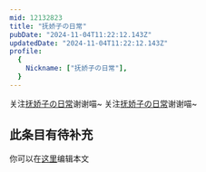 ```yaml
---
mid: 12132823
title: "抚娇子の日常"
pubDate: "2024-11-04T11:22:12.143Z"
updatedDate: "2024-11-04T11:22:12.143Z"
profile:
  {
    Nickname: ["抚娇子の日常"],
  }
---
```


关注[抚娇子の日常](https://space.bilibili.com/12132823)谢谢喵~ 关注[抚娇子の日常](https://space.bilibili.com/12132823)谢谢喵~

## 此条目有待补充
你可以在[这里](https://github.com/Yuhanawa/VTuber.ICU-Content/edit/master/v/抚娇子の日常/index.md)编辑本文
